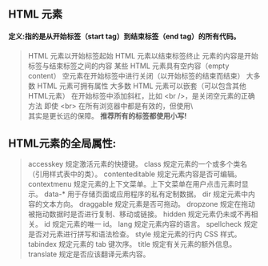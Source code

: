 ## HTML 元素
#### 定义:指的是从开始标签（start tag）到结束标签（end tag）的所有代码。

> HTML 元素以开始标签起始
> HTML 元素以结束标签终止
> 元素的内容是开始标签与结束标签之间的内容
> 某些 HTML 元素具有空内容（empty content）
> 空元素在开始标签中进行关闭（以开始标签的结束而结束）
> 大多数 HTML 元素可拥有属性
> 大多数 HTML 元素可以嵌套（可以包含其他 HTML元素）
> 在开始标签中添加斜杠，比如 \<br />，是关闭空元素的正确方法
> 即使 \<br> 在所有浏览器中都是有效的，但使用\ <br /> 其实是更长远的保障。
**推荐所有的标签都使用小写!**

## HTML元素的全局属性:
> accesskey 		规定激活元素的快捷键。
> class 			规定元素的一个或多个类名（引用样式表中的类）。
> contenteditable 规定元素内容是否可编辑。
> contextmenu 	规定元素的上下文菜单。上下文菜单在用户点击元素时显示。
> data-* 			用于存储页面或应用程序的私有定制数据。
> dir 			规定元素中内容的文本方向。
> draggable 		规定元素是否可拖动。
> dropzone 		规定在拖动被拖动数据时是否进行复制、移动或链接。
> hidden 			规定元素仍未或不再相关。
> id 				规定元素的唯一 id。
> lang 			规定元素内容的语言。
> spellcheck 		规定是否对元素进行拼写和语法检查。
> style 			规定元素的行内 CSS 样式。
> tabindex 		规定元素的 tab 键次序。
> title 			规定有关元素的额外信息。
> translate 		规定是否应该翻译元素内容。